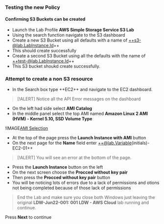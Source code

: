 ### Testing the new Policy

#### Confirming S3 Buckets can be created

- Launch the Lab Profile **AWS Simple Storage Service S3 Lab**
- Using the search function navigate to the S3 dashboard
- Create a new S3 Bucket using all defaults with a name of ++s3-@lab.LabInstance.Id++
- This should create successfully
- Create a second S3 Bucket using all the defaults with the name of ++test-@lab.LabInstance.Id++
- This S3 bucket shoukd create successfully.

### Attempt to create a non S3 resource

- In the Search box type ++EC2++ and navigate to the EC2 dashboard.

>[!ALERT] Notice all the API Error messages on the dashboard

- On the left had side select **AMI Catalog**
- In the middle panel select the top AMI named **Amazon Linux 2 AMI (HVM) - Kernel 5.10, SSD Volume Type**

!IMAGE[AMI Selection](images/image6.jpg)

- At the top of the page press the **Launch Instance with AMI** button
- On the next page for the **Name** field enter ++@lab.Variable(initials)-EC2-01++

>[!ALERT] You will see an error at the bottom of the page.

- Press the **Launch Instance** button on the left
- On the next screen choose the **Procced without key pair**
- Then press the **Procced without key pair** button
- You will be noticing lots of errors due to a lack of permissions and otions not being completed because of those lack of permissions 

> End the Lab and make sure you close both Windows just leaving the original **LDW-Jun22-001: 001 LDW - AWS Cloud** lab running and continue.

Press **Next** to continue

